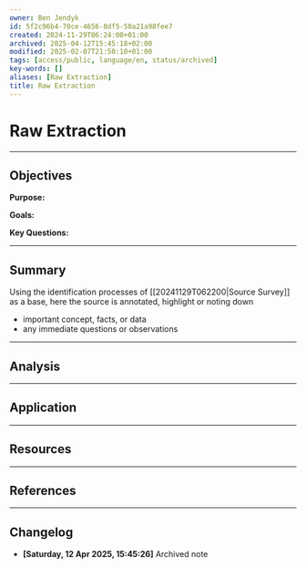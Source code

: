 ```yaml
---
owner: Ben Jendyk
id: 5f2c96b4-70ce-4656-8df5-50a21a98fee7
created: 2024-11-29T06:24:00+01:00
archived: 2025-04-12T15:45:18+02:00
modified: 2025-02-07T21:50:10+01:00
tags: [access/public, language/en, status/archived]
key-words: []
aliases: [Raw Extraction]
title: Raw Extraction
---
```


# Raw Extraction

---

## Objectives

**Purpose:**

**Goals:**

**Key Questions:**

---

## Summary

Using the identification processes of [[20241129T062200|Source Survey]] as a base, here the source is annotated, highlight or noting down

- important concept, facts, or data
- any immediate questions or observations

---

## Analysis

---

## Application

---

## Resources

---

## References


---

## Changelog 

- **[Saturday, 12 Apr 2025, 15:45:26]** Archived note 